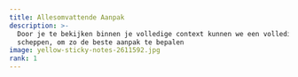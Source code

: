 ```yaml
---
title: Allesomvattende Aanpak
description: >-
  Door je te bekijken binnen je volledige context kunnen we een volledig beeld
  scheppen, om zo de beste aanpak te bepalen
image: yellow-sticky-notes-2611592.jpg
rank: 1
---
```


